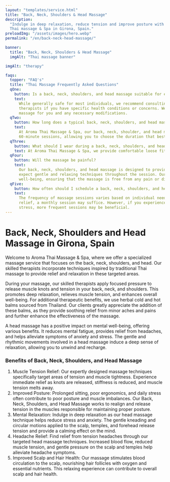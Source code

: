 ```yaml
---
layout: "templates/service.html"
title: "Back, Neck, Shoulders & Head Massage"
description:
  "Indulge in deep relaxation, reduce tension and improve posture with a Back, Neck, Shoulders & Head Massage at Aroma
  Thai massage & Spa in Girona, Spain."
preloadImg: "/assets/images/hero.webp"
permalink: "/en/back-neck-head-massage/"

banner:
  title: "Back, Neck, Shoulders & Head Massage"
  imgAlt: "Thai massage banner"

imgAlt: "therapy"

faqs:
  topper: "FAQ's"
  title: "Thai Massage Frequently Asked Questions"
  qOne:
    button: Is a back, neck, shoulders, and head massage suitable for everyone?
    text:
      While generally safe for most individuals, we recommend consulting with a healthcare professional or our massage
      therapists if you have specific health conditions or concerns. We provide guidance on the suitability of this
      massage for you and any necessary modifications.
  qTwo:
    button: How long does a typical back, neck, shoulders, and head massage session last?
    text:
      At Aroma Thai Massage & Spa, our back, neck, shoulder, and head massage treatments are available in either 40 or
      60-minute sessions, allowing you to choose the duration that best fits your schedule and needs.
  qThree:
    button: What should I wear during a back, neck, shoulders, and head massage?
    text: At Aroma Thai Massage & Spa, we provide comfortable loose fitting clothing for your massage session.
  qFour:
    button: Will the massage be painful?
    text:
      Our back, neck, shoulders, and head massage is designed to provide a soothing and pleasant experience. You can
      expect gentle and relaxing techniques throughout the session. Our therapists prioritize your comfort and
      well-being, ensuring that the massage is free from any pain or discomfort.
  qFive:
    button: How often should I schedule a back, neck, shoulders, and head massage?
    text:
      The frequency of massage sessions varies based on individual needs and goals. For general relaxation and stress
      relief, a monthly session may suffice. However, if you experience chronic pain, muscle tension, or high levels of
      stress, more frequent sessions may be beneficial.
---
```


# Back, Neck, Shoulders and Head Massage in Girona, Spain

Welcome to Aroma Thai Massage & Spa, where we offer a specialized massage service that focuses on the back, neck,
shoulders, and head. Our skilled therapists incorporate techniques inspired by traditional Thai massage to provide
relief and relaxation in these targeted areas.

During your massage, our skilled therapists apply focused pressure to release muscle knots and tension in your back,
neck, and shoulders. This promotes deep relaxation, relieves muscle tension, and enhances overall well-being. For
additional therapeutic benefits, we use herbal cold and hot balms sourced from Thailand. Our clients greatly appreciate
the addition of these balms, as they provide soothing relief from minor aches and pains and further enhance the
effectiveness of the massage.

A head massage has a positive impact on mental well-being, offering various benefits. It reduces mental fatigue,
provides relief from headaches, and helps alleviate symptoms of anxiety and stress. The gentle and rhythmic movements
involved in a head massage induce a deep sense of relaxation, allowing you to unwind and recharge.

### Benefits of Back, Neck, Shoulders, and Head Massage

1.  Muscle Tension Relief: Our expertly designed massage techniques specifically target areas of tension and muscle
    tightness. Experience immediate relief as knots are released, stiffness is reduced, and muscle tension melts away.
2.  Improved Posture: Prolonged sitting, poor ergonomics, and daily stress often contribute to poor posture and muscle
    imbalances. Our Back, Neck, Shoulders, and Head Massage works to realign and release tension in the muscles
    responsible for maintaining proper posture.
3.  Mental Relaxation: Indulge in deep relaxation as our head massage technique helps reduce stress and anxiety. The
    gentle kneading and circular motions applied to the scalp, temples, and forehead release tension and provide a
    calming effect on the mind.
4.  Headache Relief: Find relief from tension headaches through our targeted head massage techniques. Increased blood
    flow, reduced muscle tension, and gentle pressure on the scalp and temples help alleviate headache symptoms.
5.  Improved Scalp and Hair Health: Our massage stimulates blood circulation to the scalp, nourishing hair follicles
    with oxygen and essential nutrients. This relaxing experience can contribute to overall scalp and hair health.
